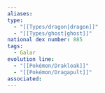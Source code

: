 ```yaml
---
aliases: 
type:
  - "[[Types/dragon|dragon]]"
  - "[[Types/ghost|ghost]]"
national dex number: 885
tags:
  - Galar
evolution line:
  - "[[Pokémon/Drakloak]]"
  - "[[Pokémon/Dragapult]]"
associated: 
---
```

